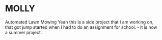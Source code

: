 # MOLLY
Automated Lawn Mowing
Yeah this is a side project that I am working on, that got jump started when I had to do an assignment for school. - it is now a summer project.

